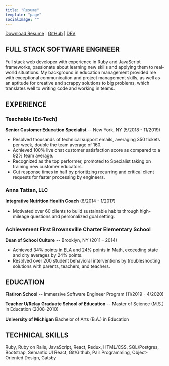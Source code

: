 ```yaml
---
title: "Resume"
template: "page"
socialImage: ""
---
```


[Download Resume]() | [GitHub](github.com/AnnaWijetunga) | [DEV](dev.to/annawijetunga)

## FULL STACK SOFTWARE ENGINEER
Full stack web developer with experience in Ruby and JavaScript frameworks, passionate about learning new skills and applying them to real-world situations. My background in education management provided me with exceptional communication and project management skills, as well as an aptitude for creative and scrappy solutions to big problems, which translates well to writing code and working in teams.

## EXPERIENCE
### Teachable (Ed-Tech)  
**Senior Customer Education Specialist** -- New York, NY	(5/2018 - 11/2019)       

+ Resolved thousands of technical support emails, averaging 350 tickets per week, double the team average of 160.
+ Achieved 100% live chat customer satisfaction score as compared to a 92% team average.
+ Recognized as the top performer, promoted to Specialist taking on training new customer educators.
+ Cut response times in half by prioritizing recurring and critical client requests for faster processing by engineers.

### Anna Tattan, LLC
**Integrative Nutrition Health Coach** (6/2014 - 1/2017)

+ Motivated over 60 clients to build sustainable habits through high-mileage questions and personalized goal setting.

### Achievement First Brownsville Charter Elementary School	    
**Dean of School Culture** -- Brooklyn, NY (2011 – 2014)

+ Achieved 34% points in ELA and 24% points in Math, exceeding state and city averages by 24% points.
+ Resolved over 200 student behavioral interventions by troubleshooting solutions with parents, teachers, and teachers.

## EDUCATION
**Flatiron School** -- Immersive Software Engineer Program (11/2019 - 4/2020)

**Teacher U/Relay Graduate School of Education** -- Master of Science (M.S.) in Education (2008-2010)

**University of Michigan**	Bachelor of Arts (B.A.) in Education

## TECHNICAL SKILLS
Ruby, Ruby on Rails, JavaScript, React, Redux, HTML/CSS, SQL/Postgres, Bootstrap, Semantic UI React, Git/Github, Pair Programming, Object-Oriented Design, Gatsby
